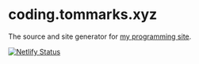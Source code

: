 # coding.tommarks.xyz
The source and site generator for [my programming site](https://coding.tommarks.xyz).

[![Netlify Status](https://api.netlify.com/api/v1/badges/c46397ff-1fdf-424b-86d2-185f8a2eb443/deploy-status)](https://app.netlify.com/sites/agitated-goodall-3416a5/deploys)
